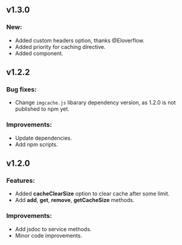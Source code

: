## v1.3.0
### New:
- Added custom headers option, thanks @Eloverflow.
- Added priority for caching directive.
- Added component.

## v1.2.2
### Bug fixes:
- Change `imgcache.js` libarary dependency version, as 1.2.0 is not published to npm yet.

### Improvements:
- Update dependencies.
- Add npm scripts.

## v1.2.0
### Features:
- Added **cacheClearSize** option to clear cache after some limit.
- Add **add**, **get**, **remove**, **getCacheSize** methods.

### Improvements:
- Add jsdoc to service methods.
- Minor code improvements.
